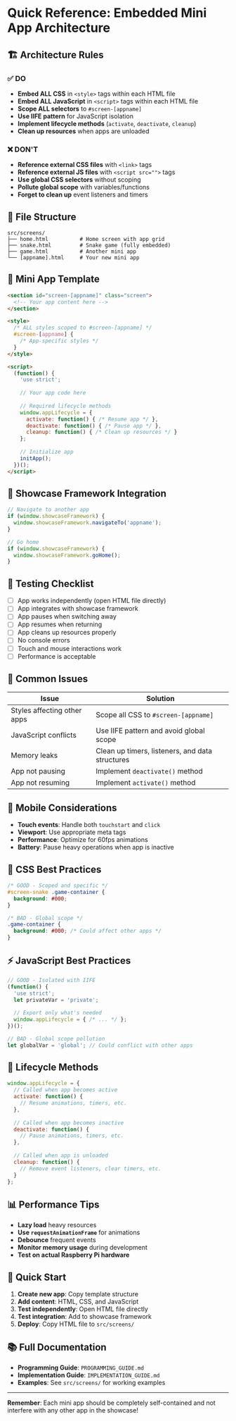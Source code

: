 # Quick Reference: Embedded Mini App Architecture

## 🏗️ Architecture Rules

### ✅ DO
- **Embed ALL CSS** in `<style>` tags within each HTML file
- **Embed ALL JavaScript** in `<script>` tags within each HTML file
- **Scope ALL selectors** to `#screen-[appname]`
- **Use IIFE pattern** for JavaScript isolation
- **Implement lifecycle methods** (`activate`, `deactivate`, `cleanup`)
- **Clean up resources** when apps are unloaded

### ❌ DON'T
- **Reference external CSS files** with `<link>` tags
- **Reference external JS files** with `<script src="">` tags
- **Use global CSS selectors** without scoping
- **Pollute global scope** with variables/functions
- **Forget to clean up** event listeners and timers

## 📁 File Structure

```
src/screens/
├── home.html          # Home screen with app grid
├── snake.html         # Snake game (fully embedded)
├── game.html          # Another mini app
└── [appname].html     # Your new mini app
```

## 🎯 Mini App Template

```html
<section id="screen-[appname]" class="screen">
  <!-- Your app content here -->
</section>

<style>
  /* ALL styles scoped to #screen-[appname] */
  #screen-[appname] {
    /* App-specific styles */
  }
</style>

<script>
  (function() {
    'use strict';
    
    // Your app code here
    
    // Required lifecycle methods
    window.appLifecycle = {
      activate: function() { /* Resume app */ },
      deactivate: function() { /* Pause app */ },
      cleanup: function() { /* Clean up resources */ }
    };
    
    // Initialize app
    initApp();
  })();
</script>
```

## 🔧 Showcase Framework Integration

```javascript
// Navigate to another app
if (window.showcaseFramework) {
  window.showcaseFramework.navigateTo('appname');
}

// Go home
if (window.showcaseFramework) {
  window.showcaseFramework.goHome();
}
```

## 🧪 Testing Checklist

- [ ] App works independently (open HTML file directly)
- [ ] App integrates with showcase framework
- [ ] App pauses when switching away
- [ ] App resumes when returning
- [ ] App cleans up resources properly
- [ ] No console errors
- [ ] Touch and mouse interactions work
- [ ] Performance is acceptable

## 🚨 Common Issues

| Issue | Solution |
|-------|----------|
| Styles affecting other apps | Scope all CSS to `#screen-[appname]` |
| JavaScript conflicts | Use IIFE pattern and avoid global scope |
| Memory leaks | Clean up timers, listeners, and data structures |
| App not pausing | Implement `deactivate()` method |
| App not resuming | Implement `activate()` method |

## 📱 Mobile Considerations

- **Touch events**: Handle both `touchstart` and `click`
- **Viewport**: Use appropriate meta tags
- **Performance**: Optimize for 60fps animations
- **Battery**: Pause heavy operations when app is inactive

## 🎨 CSS Best Practices

```css
/* GOOD - Scoped and specific */
#screen-snake .game-container {
  background: #000;
}

/* BAD - Global scope */
.game-container {
  background: #000; /* Could affect other apps */
}
```

## ⚡ JavaScript Best Practices

```javascript
// GOOD - Isolated with IIFE
(function() {
  'use strict';
  let privateVar = 'private';
  
  // Export only what's needed
  window.appLifecycle = { /* ... */ };
})();

// BAD - Global scope pollution
let globalVar = 'global'; // Could conflict with other apps
```

## 🔄 Lifecycle Methods

```javascript
window.appLifecycle = {
  // Called when app becomes active
  activate: function() {
    // Resume animations, timers, etc.
  },
  
  // Called when app becomes inactive
  deactivate: function() {
    // Pause animations, timers, etc.
  },
  
  // Called when app is unloaded
  cleanup: function() {
    // Remove event listeners, clear timers, etc.
  }
};
```

## 📊 Performance Tips

- **Lazy load** heavy resources
- **Use `requestAnimationFrame`** for animations
- **Debounce** frequent events
- **Monitor memory usage** during development
- **Test on actual Raspberry Pi hardware**

## 🚀 Quick Start

1. **Create new app**: Copy template structure
2. **Add content**: HTML, CSS, and JavaScript
3. **Test independently**: Open HTML file directly
4. **Test integration**: Add to showcase framework
5. **Deploy**: Copy HTML file to `src/screens/`

## 📚 Full Documentation

- **Programming Guide**: `PROGRAMMING_GUIDE.md`
- **Implementation Guide**: `IMPLEMENTATION_GUIDE.md`
- **Examples**: See `src/screens/` for working examples

---

**Remember**: Each mini app should be completely self-contained and not interfere with any other app in the showcase!
